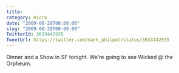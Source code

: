 ```yaml
---
title: 
category: micro
date: "2009-08-29T00:00:00"
slug: "2009-08-29T00:00:00"
TwitterId: 3633442935
TweetUrl: https://twitter.com/mark_philpot/status/3633442935
---
```


Dinner and a Show in SF tonight. We're going to see Wicked @ the Orpheum.

